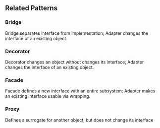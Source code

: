 ﻿## Related Patterns

### Bridge

Bridge separates interface from implementation; Adapter changes the interface of an existing object.

### Decorator

Decorator changes an object without changes its interface; Adapter changes the interface of an existing object.

### Facade

Facade defines a new interface with an entire subsystem; Adapter makes an existing interface usable via wrapping.

### Proxy

Defines a surrogate for another object, but does not change its interface
